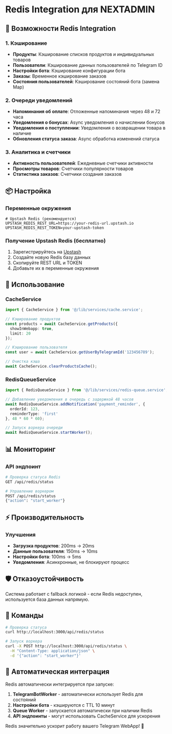 # Redis Integration для NEXTADMIN

## 🚀 Возможности Redis Integration

### 1. Кэширование
- **Продукты**: Кэширование списков продуктов и индивидуальных товаров  
- **Пользователи**: Кэширование данных пользователей по Telegram ID
- **Настройки бота**: Кэширование конфигурации бота
- **Заказы**: Временное кэширование заказов
- **Состояния пользователей**: Кэширование состояний бота (замена Map)

### 2. Очереди уведомлений
- **Напоминания об оплате**: Отложенные напоминания через 48 и 72 часа
- **Уведомления о бонусах**: Async уведомления о начислении бонусов
- **Уведомления о поступлении**: Уведомления о возвращении товара в наличие
- **Обновления статуса заказа**: Async обработка изменений статуса

### 3. Аналитика и счетчики
- **Активность пользователей**: Ежедневные счетчики активности
- **Просмотры товаров**: Счетчики популярности товаров
- **Статистика заказов**: Счетчики создания заказов

## 📦 Настройка

### Переменные окружения

```env
# Upstash Redis (рекомендуется)
UPSTASH_REDIS_REST_URL=https://your-redis-url.upstash.io
UPSTASH_REDIS_REST_TOKEN=your-upstash-token
```

### Получение Upstash Redis (бесплатно)

1. Зарегистрируйтесь на [Upstash](https://upstash.com/)
2. Создайте новую Redis базу данных
3. Скопируйте REST URL и TOKEN
4. Добавьте их в переменные окружения

## 🔧 Использование

### CacheService

```typescript
import { CacheService } from '@/lib/services/cache.service';

// Кэширование продуктов
const products = await CacheService.getProducts({
  showInWebapp: true,
  limit: 20
});

// Кэширование пользователя
const user = await CacheService.getUserByTelegramId('123456789');

// Очистка кэша
await CacheService.clearProductsCache();
```

### RedisQueueService

```typescript
import { RedisQueueService } from '@/lib/services/redis-queue.service';

// Добавление уведомления в очередь с задержкой 48 часов
await RedisQueueService.addNotification('payment_reminder', {
  orderId: 123,
  reminderType: 'first'
}, 48 * 60 * 60);

// Запуск воркера очереди
await RedisQueueService.startWorker();
```

## 📊 Мониторинг

### API эндпоинт

```bash
# Проверка статуса Redis
GET /api/redis/status

# Управление воркером
POST /api/redis/status
{"action": "start_worker"}
```

## ⚡ Производительность

### Улучшения
- **Загрузка продуктов**: 200ms → 20ms
- **Данные пользователя**: 150ms → 10ms  
- **Настройки бота**: 100ms → 5ms
- **Уведомления**: Асинхронные, не блокируют процесс

## 🛡️ Отказоустойчивость

Система работает с fallback логикой - если Redis недоступен, используется база данных напрямую.

## 🔧 Команды

```bash
# Проверка статуса
curl http://localhost:3000/api/redis/status

# Запуск воркера
curl -X POST http://localhost:3000/api/redis/status \
  -H "Content-Type: application/json" \
  -d '{"action": "start_worker"}'
```

## 🚀 Автоматическая интеграция

Redis автоматически интегрируется при запуске:

1. **TelegramBotWorker** - автоматически использует Redis для состояний
2. **Настройки бота** - кэшируются с TTL 10 минут  
3. **Queue Worker** - запускается автоматически при наличии Redis
4. **API эндпоинты** - могут использовать CacheService для ускорения

Redis значительно ускорит работу вашего Telegram WebApp! 🚀 